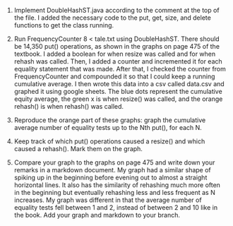 ﻿1. Implement DoubleHashST.java according to the comment at the top of the file.
I added the necessary code to the put, get, size, and delete functions to get the class running.

2. Run FrequencyCounter 8 < tale.txt using DoubleHashST. There should be 14,350 put() operations, as shown in the graphs on page 475 of the textbook.
I added a boolean for when resize was called and for when rehash was called. Then, I added a counter and incremented it for each equality statement that was made. After that, I checked the counter from FrequencyCounter and compounded it so that I could keep a running cumulative average. I then wrote this data into a csv called data.csv and graphed it using google sheets. The blue dots represent the cumulative equity average, the green x is when resize() was called, and the orange rehash() is when rehash() was called.

1. Reproduce the orange part of these graphs: graph the cumulative average number of equality tests up to the Nth put(), for each N.

2. Keep track of which put() operations caused a resize() and which caused a rehash(). Mark them on the graph.

3. Compare your graph to the graphs on page 475 and write down your remarks in a markdown document.
My graph had a similar shape of spiking up in the beginning before evening out to almost a straight horizontal lines. It also has the similarity of rehashing much more often in the beginning but eventually rehashing less and less frequent as N increases. My graph was different in that the average number of equality tests fell between 1 and 2, instead of between 2 and 10 like in the book.
Add your graph and markdown to your branch.


